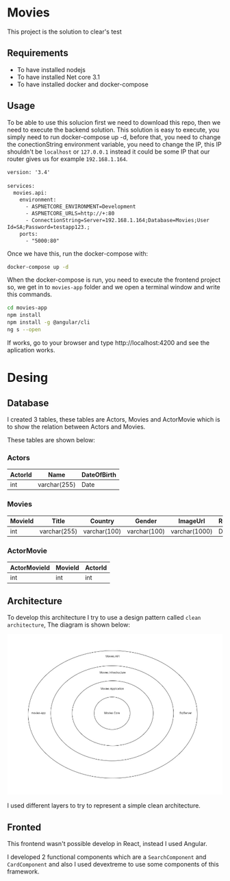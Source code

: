# Movies
This project is the solution to clear's test

## Requirements
- To have installed nodejs
- To have installed Net core 3.1
- To have installed docker and docker-compose

## Usage
To be able to use this solucion first we need to download this repo, then we need to execute the backend solution.
This solution is easy to execute, you simply need to run docker-compose up -d, before that, you need to change the conectionString environment variable, you need to change the IP, this IP shouldn't be `localhost` or `127.0.0.1` instead it could be some IP that our router gives us for example `192.168.1.164`.

```YML
version: '3.4'

services:
  movies.api:
    environment:
      - ASPNETCORE_ENVIRONMENT=Development
      - ASPNETCORE_URLS=http://+:80
      - ConnectionString=Server=192.168.1.164;Database=Movies;User Id=SA;Password=testapp123.;
    ports:
      - "5000:80"
```

Once we have this, run the docker-compose with:

```Bash
docker-compose up -d
```

When the docker-compose is run, you need to execute the frontend project so, we get in to `movies-app` folder and we open a terminal window and write this commands.

```Bash
cd movies-app
npm install
npm install -g @angular/cli
ng s --open
```
If works, go to your browser and type http://localhost:4200 and see the aplication works.


# Desing

## Database

I created 3 tables, these tables are Actors, Movies and ActorMovie which is to show the relation between Actors and Movies.

These tables are shown below:

### Actors
|ActorId|Name|DateOfBirth|
|----|-----|-------|
|int|varchar(255)|Date|

### Movies
|MovieId|Title|Country|Gender|ImageUrl|ReleaseDate|
|----|-----|-------|----|-----|-------|
|int|varchar(255)|varchar(100)|varchar(100)|varchar(1000)|Date

### ActorMovie
|ActorMovieId|MovieId|ActorId|
|----|-----|-------|
|int|int|int|

## Architecture

To develop this architecture I try to use a design pattern called `clean architecture`, The diagram is shown below:

![](assets/diagram_clean_arquitecture.jpg)

I used different layers to try to represent a simple clean architecture.


## Fronted

This frontend wasn't possible develop in React, instead I used Angular.

I developed 2 functional components which are a `SearchComponent` and `CardComponent` and also I used devextreme to use some components of this framework.